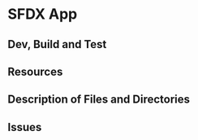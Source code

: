 # SFDX  App

## Dev, Build and Test



## Resources


## Description of Files and Directories


## Issues


